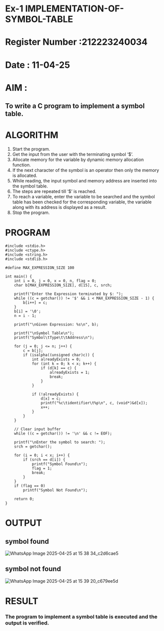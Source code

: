 # Ex-1 IMPLEMENTATION-OF-SYMBOL-TABLE
# Register Number :212223240034
# Date : 11-04-25
# AIM :
## To write a C program to implement a symbol table.
# ALGORITHM
1.	Start the program.
2.	Get the input from the user with the terminating symbol ‘$’.
3.	Allocate memory for the variable by dynamic memory allocation function.
4.	If the next character of the symbol is an operator then only the memory is allocated.
5.	While reading, the input symbol and memory address are inserted into the symbol table.
6.	The steps are repeated till ‘$’ is reached.
7.	To reach a variable, enter the variable to be searched and the symbol table has been checked for the corresponding variable, the variable along with its address is displayed as a result.
8.	Stop the program. 
# PROGRAM
```
#include <stdio.h>
#include <ctype.h>
#include <string.h>
#include <stdlib.h>

#define MAX_EXPRESSION_SIZE 100

int main() {
    int i = 0, j = 0, x = 0, n, flag = 0;
    char b[MAX_EXPRESSION_SIZE], d[15], c, srch;

    printf("Enter the Expression terminated by $: ");
    while ((c = getchar()) != '$' && i < MAX_EXPRESSION_SIZE - 1) {
        b[i++] = c;
    }
    b[i] = '\0'; 
    n = i - 1;

    printf("\nGiven Expression: %s\n", b);

    printf("\nSymbol Table\n");
    printf("Symbol\tType\t\tAddress\n");

    for (j = 0; j <= n; j++) {
        c = b[j];
        if (isalpha((unsigned char)c)) {
            int alreadyExists = 0;
            for (int k = 0; k < x; k++) {
                if (d[k] == c) {
                    alreadyExists = 1;
                    break;
                }
            }

            if (!alreadyExists) {
                d[x] = c;
                printf("%c\tidentifier\t%p\n", c, (void*)&d[x]);
                x++;
            }
        }
    }

    // Clear input buffer
    while ((c = getchar()) != '\n' && c != EOF);

    printf("\nEnter the symbol to search: ");
    srch = getchar();

    for (i = 0; i < x; i++) {
        if (srch == d[i]) {
            printf("Symbol Found\n");
            flag = 1;
            break;
        }
    }
    if (flag == 0)
        printf("Symbol Not Found\n");

    return 0;
}
```
# OUTPUT
## symbol found
![WhatsApp Image 2025-04-25 at 15 38 34_c2d6cae5](https://github.com/user-attachments/assets/9b91631d-877f-4db1-ad51-4c826a3535c6)
## symbol not found
![WhatsApp Image 2025-04-25 at 15 39 20_c679ee5d](https://github.com/user-attachments/assets/73fedbae-2b6d-41ad-ada1-e839a300bdde)

# RESULT
### The program to implement a symbol table is executed and the output is verified.
